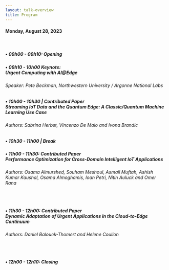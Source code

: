 ```yaml
---
layout: talk-overview
title: Program
---
```


<h4>
Monday, August 28, 2023
</h4>
<br>

<h5>• 09h00 - 09h10:  Opening</h5>

<h5>• 09h10 - 10h00 
Keynote:  
<br>Urgent Computing with AI@Edge</h5>
<h6>Speaker: Pete Beckman, Northwestern University / Argonne National Labs </h6>

 <h5>• 10h00 - 10h30 | Contributed Paper
 <br> Streaming IoT Data and the Quantum Edge: A Classic/Quantum Machine Learning Use Case </h5>
   <h6> Authors: Sabrina Herbst, Vincenzo De Maio and Ivona Brandic </h6>

<h5>• 10h30 - 11h00 | Break <h5>

<h5>• 11h00 - 11h30: Contributed Paper
<br>Performance Optimization for Cross-Domain Intelligent IoT Applications </h5>
<h6> Authors: Osama Almurshed, Souham Meshoul, Asmail Muftah, Ashish Kumar Kaushal, Osama Almoghamis, Ioan Petri, Nitin Auluck and Omer Rana </h6>
<br>

<h5>• 11h30 - 12h00: Contributed Paper
<br> Dynamic Adaptation of Urgent Applications in the Cloud-to-Edge Continuum </h5>
<h6> Authors: Daniel Balouek-Thomert and Helene Coullon </h6>
<br>

<h5>• 12h00 - 12h10:  Closing</h5>